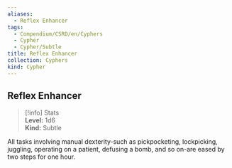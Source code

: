 ```yaml
---
aliases:
  - Reflex Enhancer
tags:
  - Compendium/CSRD/en/Cyphers
  - Cypher
  - Cypher/Subtle
title: Reflex Enhancer
collection: Cyphers
kind: Cypher
---
```

## Reflex Enhancer  
>[!info] Stats  
> **Level:** 1d6  
> **Kind:** Subtle
  
All tasks involving manual dexterity-such as pickpocketing, lockpicking, juggling, operating on a patient, defusing a bomb, and so on-are eased by two steps for one hour.
